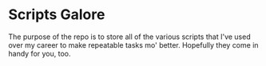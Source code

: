 # Scripts Galore
The purpose of the repo is to store all of the various scripts that I've used over my career to make repeatable tasks mo' better.
Hopefully they come in handy for you, too. 
